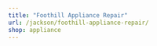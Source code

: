 ```yaml
---
title: "Foothill Appliance Repair"
url: /jackson/foothill-appliance-repair/
shop: appliance
---
```

